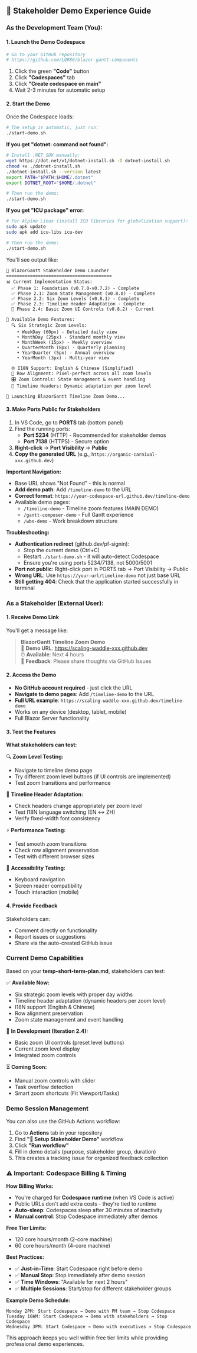 ## 🎯 **Stakeholder Demo Experience Guide**

### **As the Development Team (You):**

#### 1. **Launch the Demo Codespace**
```bash
# Go to your GitHub repository
# https://github.com/LQR86/blazor-gantt-components
```

1. Click the green **"Code"** button
2. Click **"Codespaces"** tab  
3. Click **"Create codespace on main"**
4. Wait 2-3 minutes for automatic setup

#### 2. **Start the Demo**
Once the Codespace loads:
```bash
# The setup is automatic, just run:
./start-demo.sh
```

**If you get "dotnet: command not found":**
```bash
# Install .NET SDK manually:
wget https://dot.net/v1/dotnet-install.sh -O dotnet-install.sh
chmod +x ./dotnet-install.sh
./dotnet-install.sh --version latest
export PATH="$PATH:$HOME/.dotnet"
export DOTNET_ROOT="$HOME/.dotnet"

# Then run the demo:
./start-demo.sh
```

**If you get "ICU package" error:**
```bash
# For Alpine Linux (install ICU libraries for globalization support):
sudo apk update
sudo apk add icu-libs icu-dev

# Then run the demo:
./start-demo.sh
```

You'll see output like:
```
🎯 BlazorGantt Stakeholder Demo Launcher
========================================
📊 Current Implementation Status:
  ✅ Phase 1: Foundation (v0.7.0-v0.7.2) - Complete
  ✅ Phase 2.1: Zoom State Management (v0.8.0) - Complete  
  ✅ Phase 2.2: Six Zoom Levels (v0.8.1) - Complete
  ✅ Phase 2.3: Timeline Header Adaptation - Complete
  🚧 Phase 2.4: Basic Zoom UI Controls (v0.8.2) - Current

🎨 Available Demo Features:
  🔍 Six Strategic Zoom Levels:
    • WeekDay (60px) - Detailed daily view
    • MonthDay (25px) - Standard monthly view  
    • MonthWeek (15px) - Weekly overview
    • QuarterMonth (8px) - Quarterly planning
    • YearQuarter (5px) - Annual overview
    • YearMonth (3px) - Multi-year view

  🌐 I18N Support: English & Chinese (Simplified)
  📏 Row Alignment: Pixel-perfect across all zoom levels
  🎛️ Zoom Controls: State management & event handling
  📅 Timeline Headers: Dynamic adaptation per zoom level

🚀 Launching BlazorGantt Timeline Zoom Demo...
```

#### 3. **Make Ports Public for Stakeholders**
1. In VS Code, go to **PORTS** tab (bottom panel)
2. Find the running ports:
   - **Port 5234** (HTTP) - Recommended for stakeholder demos
   - **Port 7138** (HTTPS) - Secure option
3. **Right-click** → **Port Visibility** → **Public**
4. **Copy the generated URL** (e.g., `https://organic-carnival-xxx.github.dev`)

**Important Navigation:**
- Base URL shows "Not Found" - this is normal
- **Add demo path**: Add `/timeline-demo` to the URL
- **Correct format**: `https://your-codespace-url.github.dev/timeline-demo`
- Available demo pages:
  - `/timeline-demo` - Timeline zoom features (MAIN DEMO)
  - `/gantt-composer-demo` - Full Gantt experience
  - `/wbs-demo` - Work breakdown structure

**Troubleshooting:**
- **Authentication redirect** (github.dev/pf-signin): 
  - Stop the current demo (Ctrl+C)
  - Restart `./start-demo.sh` - it will auto-detect Codespace
  - Ensure you're using ports 5234/7138, not 5000/5001
- **Port not public**: Right-click port in PORTS tab → Port Visibility → Public
- **Wrong URL**: Use `https://your-url/timeline-demo` not just base URL
- **Still getting 404**: Check that the application started successfully in terminal

### **As a Stakeholder (External User):**

#### 1. **Receive Demo Link**
You'll get a message like:
> **BlazorGantt Timeline Zoom Demo**  
> 🔗 **Demo URL**: https://scaling-waddle-xxx.github.dev  
> ⏰ **Available**: Next 4 hours  
> 💬 **Feedback**: Please share thoughts via GitHub Issues

#### 2. **Access the Demo** 
- **No GitHub account required** - just click the URL
- **Navigate to demo pages**: Add `/timeline-demo` to the URL
- **Full URL example**: `https://scaling-waddle-xxx.github.dev/timeline-demo`
- Works on any device (desktop, tablet, mobile)
- Full Blazor Server functionality

#### 3. **Test the Features**
**What stakeholders can test:**

🔍 **Zoom Level Testing:**
- Navigate to timeline demo page
- Try different zoom level buttons (if UI controls are implemented)
- Test zoom transitions and performance

📅 **Timeline Header Adaptation:**
- Check headers change appropriately per zoom level
- Test I18N language switching (EN ↔ ZH)
- Verify fixed-width font consistency

⚡ **Performance Testing:**
- Test smooth zoom transitions
- Check row alignment preservation
- Test with different browser sizes

📱 **Accessibility Testing:**
- Keyboard navigation
- Screen reader compatibility
- Touch interaction (mobile)

#### 4. **Provide Feedback**
Stakeholders can:
- Comment directly on functionality
- Report issues or suggestions
- Share via the auto-created GitHub issue

### **Current Demo Capabilities** 

Based on your **temp-short-term-plan.md**, stakeholders can test:

✅ **Available Now:**
- Six strategic zoom levels with proper day widths
- Timeline header adaptation (dynamic headers per zoom level)  
- I18N support (English & Chinese)
- Row alignment preservation
- Zoom state management and event handling

🚧 **In Development (Iteration 2.4):**
- Basic zoom UI controls (preset level buttons)
- Current zoom level display
- Integrated zoom controls

⏳ **Coming Soon:**
- Manual zoom controls with slider
- Task overflow detection
- Smart zoom shortcuts (Fit Viewport/Tasks)

### **Demo Session Management**

You can also use the GitHub Actions workflow:
1. Go to **Actions** tab in your repository
2. Find **"🚀 Setup Stakeholder Demo"** workflow
3. Click **"Run workflow"**
4. Fill in demo details (purpose, stakeholder group, duration)
5. This creates a tracking issue for organized feedback collection

### **⚠️ Important: Codespace Billing & Timing**

**How Billing Works:**
- You're charged for **Codespace runtime** (when VS Code is active)
- Public URLs don't add extra costs - they're tied to runtime
- **Auto-sleep**: Codespaces sleep after 30 minutes of inactivity
- **Manual control**: Stop Codespace immediately after demos

**Free Tier Limits:**
- 120 core hours/month (2-core machine)
- 60 core hours/month (4-core machine)

**Best Practices:**
- ✅ **Just-in-Time**: Start Codespace right before demo
- ✅ **Manual Stop**: Stop immediately after demo session  
- ✅ **Time Windows**: "Available for next 2 hours"
- ✅ **Multiple Sessions**: Start/stop for different stakeholder groups

**Example Demo Schedule:**
```
Monday 2PM: Start Codespace → Demo with PM team → Stop Codespace
Tuesday 10AM: Start Codespace → Demo with stakeholders → Stop Codespace  
Wednesday 3PM: Start Codespace → Demo with executives → Stop Codespace
```

This approach keeps you well within free tier limits while providing professional demo experiences.